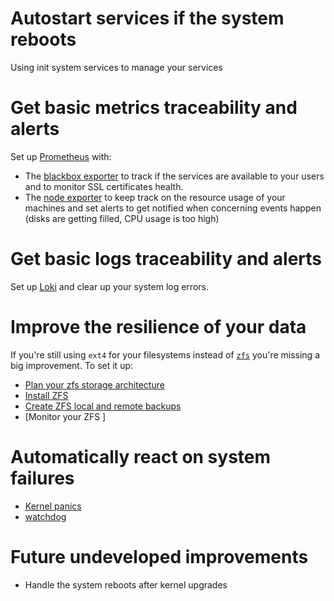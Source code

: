 # Autostart services if the system reboots
Using init system services to manage your services
# Get basic metrics traceability and alerts 
Set up [Prometheus](prometheus.md) with:

- The [blackbox exporter](blackbox_exporter.md) to track if the services are available to your users and to monitor SSL certificates health.
- The [node exporter](node_exporter.md) to keep track on the resource usage of your machines and set alerts to get notified when concerning events happen (disks are getting filled, CPU usage is too high)

# Get basic logs traceability and alerts 

Set up [Loki](loki.md) and clear up your system log errors.

# Improve the resilience of your data
If you're still using `ext4` for your filesystems instead of [`zfs`](zfs.md) you're missing a big improvement. To set it up:

- [Plan your zfs storage architecture](zfs_storage_planning.md)
- [Install ZFS](zfs.md)
- [Create ZFS local and remote backups](sanoid.md)
- [Monitor your ZFS ]

# Automatically react on system failures
- [Kernel panics](https://www.supertechcrew.com/kernel-panics-and-lockups/)
- [watchdog](watchdog.md)

# Future undeveloped improvements
- Handle the system reboots after kernel upgrades
